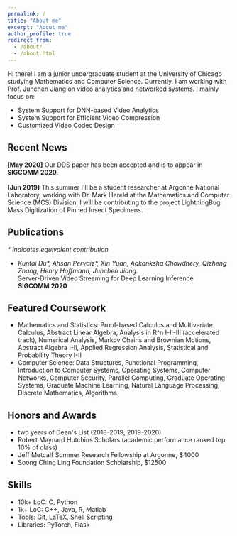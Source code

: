 ```yaml
---
permalink: /
title: "About me"
excerpt: "About me"
author_profile: true
redirect_from: 
  - /about/
  - /about.html
---
```


Hi there! I am a junior undergraduate student at the University of Chicago studying Mathematics and Computer Science. Currently, I am working with Prof. Junchen Jiang on video analytics and networked systems. I mainly focus on: <br />
- System Support for DNN-based Video Analytics
- System Support for Efficient Video Compression
- Customized Video Codec Design

## Recent News
**[May 2020]** Our DDS paper has been accepted and is to appear in **SIGCOMM 2020**.<br />
<br />
**[Jun 2019]** This summer I'll be a student researcher at Argonne National Laboratory, working with Dr. Mark Hereld at the Mathematics and Computer Science (MCS) Division. I will be contributing to the project LightningBug: Mass Digitization of Pinned Insect Specimens.

## Publications
_* indicates equivalent contribution_
- _Kuntai Du\*, Ahsan Pervaiz\*, Xin Yuan, Aakanksha Chowdhery, Qizheng Zhang, Henry Hoffmann, Junchen Jiang._<br />
  Server-Driven Video Streaming for Deep Learning Inference<br />
  **SIGCOMM 2020**

<!---
## Research Projects
### Integrated Video Analytics Platform (At UChicago)
### DNN-Driven Streaming (At UChicago)
### LightningBug (at Argonne National Lab)
LightningBug is a system that enables mass digitization of pinned insect specimens. We work with museums across the US like the Field Museum and Yale Peabody  Museum of Natural History.
-->

<!---
## Selected Personal Projects
I enjoy learning computer science by implementing the things myself. Here are some of my personal projects:
-->

## Featured Coursework
- Mathematics and Statistics: Proof-based Calculus and Multivariate Calculus, Abstract Linear Algebra, Analysis in R^n I-II-III (accelerated track), Numerical Analysis, Markov Chains and Brownian Motions, Abstract Algebra I-II, Applied Regression Analysis, Statistical and Probability Theory I-II
- Computer Science: Data Structures, Functional Programming, Introduction to Computer Systems, Operating Systems, Computer Networks, Computer Security, Parallel Computing, Graduate Operating Systems, Graduate Machine Learning, Natural Language Processing, Discrete Mathematics, Algorithms

<!---
Besides research, I really enjoy my coursework in computer science. For my introductory functional programming class, I've developed a fully functional Go game with ~2500 lines of Typed Racket code. For my networks class, I've implemented an IRC (Internet Relay Chat) server, the TCP infrastrature, and a simple IP router. For my parallel programming class, I've implemented a parallelized data packet processor that allows work balancing with the use of a variety of locks like the TASLock, the Anderson Queue Lock, etc. I have also taken a number of courses in mathematics, statistics, and physics.<br />
-->

<!---
### Mathematics and Statistics
* Honors Multivariate Calculus (MATH 16300)<br />
* Abstract Linear Algebra (MATH 20250)<br />
* Analysis in R^n (accelerated track) I-II-III (MATH 20310-20410-20510)<br />
* Basic Numerical Analysis (MATH 21100)<br />
* Markov Chains, Martingales, and Brownian Motion (MATH 23500)<br />
* Statistical Theory and Method I-II (STAT 24400-24500)<br />
* Abstract Algebra I (MATH 25400)
-->

<!---
### Computer Science
* Introductory Functional Programming (CMSC 15100)<br />
* Data Structures (CMSC 15200)<br />
* Introduction to Computer Systems (CMSC 15400)<br />
* Operating Systems (CMSC 23000, in progress)<br />
* Parallel Computing (CMSC 23010)<br />
* Introduction to Computer Security (CMSC 23200, expected winter '21)<br />
* Foundations of Computer Networks (CMSC 23320)<br />
* Introduction to Database Systems (CMSC 23500, expected winter '21)<br />
* Discrete Mathematics (CMSC 27100)<br />
* Theory of Algorithms (CMSC 27200, expected winter '21)<br />
* Introduction to Machine Learning (TTIC 31020, in progress)
-->

<!---
### Others
* Electricity & Magnetism (PHYS 13200)<br />
* Arts of Japan (ARTH 16800)<br />
* Modern Japanese Art and Architecture (ARTH 16910)<br />
* Philosophical Perspectives I-II (HUMA 11500-11600)<br />
* Self, Culture, and Society I-II-III (SOSC 12400-12500-12600)<br />
* Intro to the Civilizations of East Asia I (EALC 10800)
-->

## Honors and Awards
* two years of Dean's List (2018-2019, 2019-2020)
* Robert Maynard Hutchins Scholars (academic performance ranked top 10% of class)
* Jeff Metcalf Summer Research Fellowship at Argonne, $4000
* Soong Ching Ling Foundation Scholarship, $12500

## Skills
* 10k+ LoC: C, Python
* 1k+ LoC: C++, Java, R, Matlab
* Tools: Git, LaTeX, Shell Scripting
* Libraries: PyTorch, Flask
